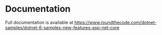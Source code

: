 # Documentation

Full documentation is available at https://www.roundthecode.com/dotnet-samples/dotnet-6-samples-new-features-asp-net-core
